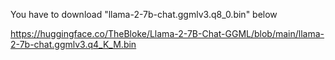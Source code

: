 You have to download "llama-2-7b-chat.ggmlv3.q8_0.bin" below

https://huggingface.co/TheBloke/Llama-2-7B-Chat-GGML/blob/main/llama-2-7b-chat.ggmlv3.q4_K_M.bin
